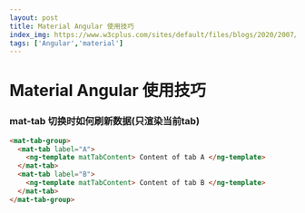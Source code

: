 ```yaml
---
layout: post
title: Material Angular 使用技巧
index_img: https://www.w3cplus.com/sites/default/files/blogs/2020/2007/greensock-beginner-1.png
tags: ['Angular','material']
---
```


# Material Angular 使用技巧

### mat-tab 切换时如何刷新数据(只渲染当前tab)
```html
<mat-tab-group>
  <mat-tab label="A">
    <ng-template matTabContent> Content of tab A </ng-template>
  </mat-tab>
  <mat-tab label="B">
    <ng-template matTabContent> Content of tab B </ng-template>
  </mat-tab>
</mat-tab-group>
```
